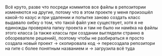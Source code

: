 Всё круто, разве что посреди коммитов все файлы в репозитории изменяются на другие, потому что в этом проекте у меня произошёл какой-то казус 
и при удалении и попытке заново создать класс выдавало оибку о том, что такой файл уже существует, хотя я не единожды
проверяла папку проекта и там не было ни намёка на файлы этого класса (а также классы при создании выглядели странно в обозревателе решений),
поэтому чтобы не разбираться я просто создала новый проект -> скопировала код -> пересоздала репозитори	 на гите с более понятным названием
и -> загрузила всё туда